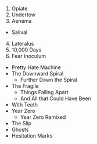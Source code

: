 1. Opiate
2. Undertow
3. Aenema
  * Salival
4. Lateralus
5. 10,000 Days
6. Fear Inoculum

* Pretty Hate Machine
* The Downward Spiral
  * Further Down the Spiral
* The Fragile
  * Things Falling Apart
  * And All that Could Have Been
* With Teeth
* Year Zero
  * Year Zero Remixed
* The Slip
* Ghosts
* Hesitation Marks